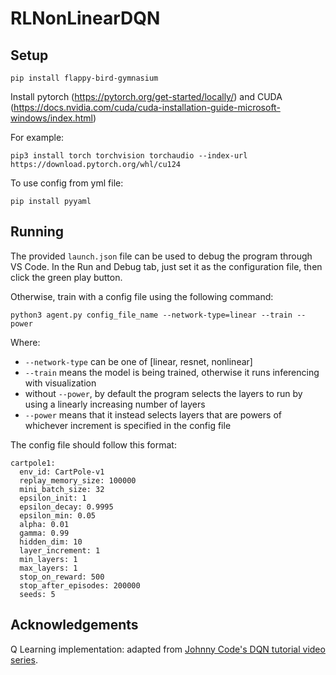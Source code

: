 # RLNonLinearDQN

## Setup

```
pip install flappy-bird-gymnasium
```

Install pytorch (https://pytorch.org/get-started/locally/) and CUDA (https://docs.nvidia.com/cuda/cuda-installation-guide-microsoft-windows/index.html)

For example:
```
pip3 install torch torchvision torchaudio --index-url https://download.pytorch.org/whl/cu124
```

To use config from yml file:

```
pip install pyyaml
```

## Running

The provided `launch.json` file can be used to debug the program through VS Code. In the Run and Debug tab, just set it as the configuration file, then click the green play button.

Otherwise, train with a config file using the following command:

```
python3 agent.py config_file_name --network-type=linear --train --power
```

Where:
- `--network-type` can be one of [linear, resnet, nonlinear]
- `--train` means the model is being trained, otherwise it runs inferencing with visualization
- without `--power`, by default the program selects the layers to run by using a linearly increasing number of layers
- `--power` means that it instead selects layers that are powers of whichever increment is specified in the config file

The config file should follow this format:

```
cartpole1:
  env_id: CartPole-v1
  replay_memory_size: 100000
  mini_batch_size: 32
  epsilon_init: 1
  epsilon_decay: 0.9995
  epsilon_min: 0.05
  alpha: 0.01
  gamma: 0.99
  hidden_dim: 10
  layer_increment: 1
  min_layers: 1
  max_layers: 1
  stop_on_reward: 500
  stop_after_episodes: 200000
  seeds: 5
```

## Acknowledgements

Q Learning implementation: adapted from [Johnny Code's DQN tutorial video series](https://www.youtube.com/playlist?list=PL58zEckBH8fCMIVzQCRSZVPUp3ZAVagWi).
